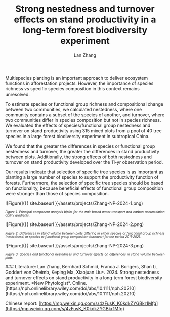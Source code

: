 ﻿---
layout: post
title:  "Strong nestedness and turnover effects on stand productivity in a long‐term forest biodiversity experiment"
author: Lan Zhang
categories: [ Paper ]
image: assets/projects/Zhang-NP-2024-0.png
tags: featured
---
Multispecies planting is an important approach to deliver ecosystem functions in afforestation projects. However, the importance of species richness vs specific species composition in this context remains unresolved. 

To estimate species or functional group richness and compositional change between two communities, we calculated nestedness, where one community contains a subset of the species of another, and turnover, where two communities differ in species composition but not in species richness. We evaluated the effects of species/functional group nestedness and turnover on stand productivity using 315 mixed plots from a pool of 40 tree species in a large forest biodiversity experiment in subtropical China.

We found that the greater the differences in species or functional group nestedness and turnover, the greater the differences in stand productivity between plots. Additionally, the strong effects of both nestedness and turnover on stand productivity developed over the 11-yr observation period.

Our results indicate that selection of specific tree species is as important as planting a large number of species to support the productivity function of forests. Furthermore, the selection of specific tree species should be based on functionality, because beneficial effects of functional group composition were stronger than those of species composition.


![Figure]({{ site.baseurl }}/assets/projects/Zhang-NP-2024-1.png)
<p style='text-align: justify;' ><span style="font-style: italic; font-size:70%">Figure 1. Principal component analysis biplot for the trait-based water transport and carbon accumulation ability gradients. 
</span></p>


![Figure]({{ site.baseurl }}/assets/projects/Zhang-NP-2024-2.png)
<p style='text-align: justify;' ><span style="font-style: italic; font-size:70%">Figure 2. Differences in stand volume between plots differing in either species or functional group richness (nestedness) or species or functional group composition (turnover) for the period 2011-2021. 
</span></p>


![Figure]({{ site.baseurl }}/assets/projects/Zhang-NP-2024-3.png)
<p style='text-align: justify;' ><span style="font-style: italic; font-size:70%">Figure 3. Species and functional nestedness and turnover effects on differences in stand volume between plots.
</span></p>
### Literature:
Lan Zhang, Bernhard Schmid, Franca J. Bongers, Shan Li, Goddert von Oheimb, Keping Ma, Xiaojuan Liu<code>&ast;</code>. 2024. Strong nestedness and turnover effects on stand productivity in a long‐term forest biodiversity experiment. *New Phytologist*. Online. [https://nph.onlinelibrary.wiley.com/doi/abs/10.1111/nph.20210](https://nph.onlinelibrary.wiley.com/doi/abs/10.1111/nph.20210)

Chinese report: [https://mp.weixin.qq.com/s/4zFusK_K0kdkZYGBkr1Mfg](https://mp.weixin.qq.com/s/4zFusK_K0kdkZYGBkr1Mfg)